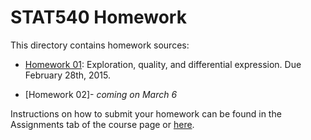 STAT540 Homework
=====================

This directory contains homework sources:

* [Homework 01](https://github.com/STAT540-UBC/STAT540-UBC.github.io/blob/master/homework/hw01/hw01_quality-exploration-DE.md): Exploration, quality, and differential expression. Due February 28th, 2015.

* [Homework 02]- *coming on March 6*

Instructions on how to submit your homework can be found in the Assignments tab of the course page or [here](http://htmlpreview.github.io/?https://raw.github.com/STAT540-UBC/STAT540-UBC.github.io/blob/master/assignments.html).